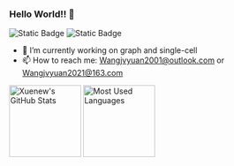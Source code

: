 
  
### Hello World!! 👋
![Static Badge](https://img.shields.io/badge/Wangjvyuan2021%40163.com-red?style=flat&logo=maildotru&logoColor=blue&label=email&labelColor=gray)
![Static Badge](https://img.shields.io/badge/Wangjvyuan2001%40outlook.com-blue?style=flat&logo=maildotru&logoColor=blue&label=email&labelColor=gray)

- 🔭 I’m currently working on graph and single-cell
- 📫 How to reach me: [Wangjvyuan2001@outlook.com](mailto:Wangjvyuan2001@outlook.com) or [Wangjvyuan2021@163.com](mailto:Wangjvyuan2021@163.com)

<div>
  <img height="130px" src="https://github-readme-stats.vercel.app/api?username=EternityJune25&hide=stars,prs&show_icons=true&theme=merko&include_all_commits=true&show_owner=true&rank_icon=github&count_private=true" alt="Xuenew's GitHub Stats">
<img height="130px" src="https://github-readme-stats.vercel.app/api/top-langs?username=EternityJune25&hide_title=true&layout=compact&theme=merko&hide_border=true" alt="Most Used Languages">
</div>


